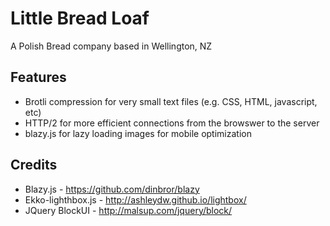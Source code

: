 # Little Bread Loaf
A Polish Bread company based in Wellington, NZ

## Features
- Brotli compression for very small text files (e.g. CSS, HTML, javascript, etc)
- HTTP/2 for more efficient connections from the browswer to the server
- blazy.js for lazy loading images for mobile optimization

## Credits
- Blazy.js - https://github.com/dinbror/blazy
- Ekko-lighthbox.js - http://ashleydw.github.io/lightbox/
- JQuery BlockUI - http://malsup.com/jquery/block/
